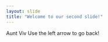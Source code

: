 ```yaml
---
layout: slide
title: "Welcome to our second slide!"
---
```

Aunt Viv
Use the left arrow to go back!
